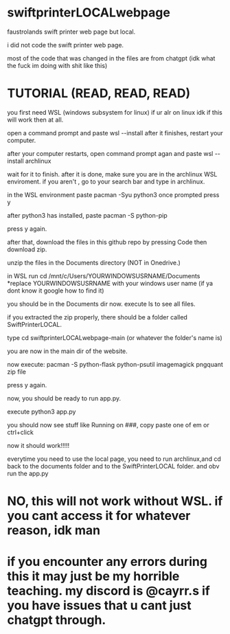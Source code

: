# swiftprinterLOCALwebpage


faustrolands swift printer web page but local.


i did not code the swift printer web page.


most of the code that was changed in the files are from chatgpt (idk what the fuck im doing with shit like this)




















# TUTORIAL (READ, READ, READ)





you first need WSL (windows subsystem for linux) if ur alr on linux idk if this will work then at all.


open a command prompt and paste wsl --install after it finishes, restart your computer.


after your computer restarts, open command prompt agan and paste wsl --install archlinux


wait for it to finish. after it is done, make sure you are in the archlinux WSL enviroment. if you aren't , go to your search bar and type in archlinux.


in the WSL environment paste pacman -Syu python3 once prompted press y


after python3 has installed, paste pacman -S python-pip


press y again.


after that, download the files in this github repo by pressing Code then download zip.


unzip the files in the Documents directory (NOT in Onedrive.)


in WSL run cd /mnt/c/Users/YOURWINDOWSUSRNAME/Documents    *replace YOURWINDOWSUSRNAME with your windows user name (if ya dont know it google how to find it)


you should be in the Documents dir now. execute ls to see all files.


if you extracted the zip properly, there should be a folder called SwiftPrinterLOCAL.


type cd swiftprinterLOCALwebpage-main (or whatever the folder's name is)


you are now in the main dir of the website.


now execute: pacman -S python-flask python-psutil imagemagick pngquant zip file


press y again.


now, you should be ready to run app.py.


execute python3 app.py


you should now see stuff like Running on ###, copy paste one of em or ctrl+click





now it should work!!!!!





everytime you need to use the local page, you need to run archlinux,and cd back to the documents folder and to the SwiftPrinterLOCAL folder. and obv run the app.py





# NO, this will not work without WSL. if you cant access it for whatever reason, idk man





# if you encounter any errors during this it may just be my horrible teaching. my discord is @cayrr.s if you have issues that u cant just chatgpt through.

